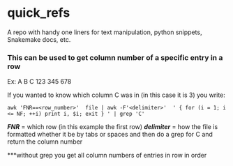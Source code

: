 # quick_refs
A repo with handy one liners for text manipulation, python snippets, Snakemake docs, etc. 

### This can be used to get column number of a specific entry in a row

Ex:
A          B           C
123     345      678

If you wanted to know which column C was in (in this case it is 3) you write:

`awk 'FNR==<row_number>'  file | awk -F'<delimiter>'  ' { for (i = 1; i <= NF; ++i) print i, $i; exit } ' | grep 'C' `

***FNR*** = which row (in this example the first row)
***delimiter*** = how the file is formatted whether it be by tabs or spaces
and then do a grep for C and return the column number

***without grep you get all column numbers of entries in row in order
